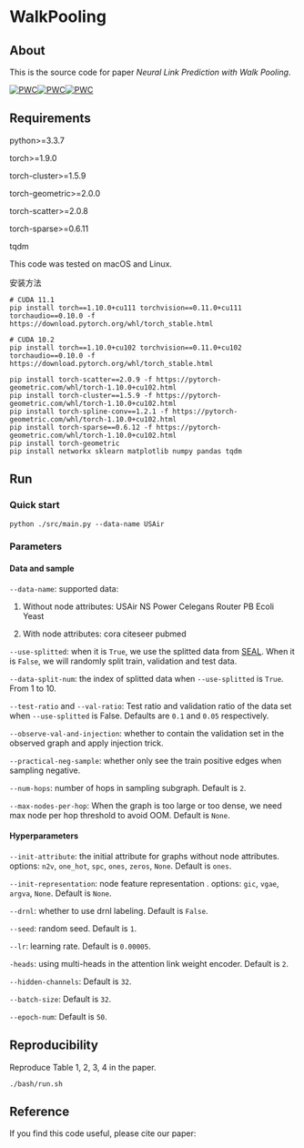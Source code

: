 # WalkPooling


## About

This is the source code for paper _Neural Link Prediction with Walk Pooling_.

[![PWC](https://img.shields.io/endpoint.svg?url=https://paperswithcode.com/badge/neural-link-prediction-with-walk-pooling-1/link-prediction-on-cora)](https://paperswithcode.com/sota/link-prediction-on-cora?p=neural-link-prediction-with-walk-pooling-1)[![PWC](https://img.shields.io/endpoint.svg?url=https://paperswithcode.com/badge/neural-link-prediction-with-walk-pooling-1/link-prediction-on-pubmed)](https://paperswithcode.com/sota/link-prediction-on-pubmed?p=neural-link-prediction-with-walk-pooling-1)[![PWC](https://img.shields.io/endpoint.svg?url=https://paperswithcode.com/badge/neural-link-prediction-with-walk-pooling-1/link-prediction-on-citeseer)](https://paperswithcode.com/sota/link-prediction-on-citeseer?p=neural-link-prediction-with-walk-pooling-1)

## Requirements

python>=3.3.7

torch>=1.9.0

torch-cluster>=1.5.9

torch-geometric>=2.0.0

torch-scatter>=2.0.8

torch-sparse>=0.6.11

tqdm

This code was tested on macOS and Linux.

安装方法
```angular2html
# CUDA 11.1
pip install torch==1.10.0+cu111 torchvision==0.11.0+cu111 torchaudio==0.10.0 -f https://download.pytorch.org/whl/torch_stable.html

# CUDA 10.2
pip install torch==1.10.0+cu102 torchvision==0.11.0+cu102 torchaudio==0.10.0 -f https://download.pytorch.org/whl/torch_stable.html

pip install torch-scatter==2.0.9 -f https://pytorch-geometric.com/whl/torch-1.10.0+cu102.html
pip install torch-cluster==1.5.9 -f https://pytorch-geometric.com/whl/torch-1.10.0+cu102.html
pip install torch-spline-conv==1.2.1 -f https://pytorch-geometric.com/whl/torch-1.10.0+cu102.html
pip install torch-sparse==0.6.12 -f https://pytorch-geometric.com/whl/torch-1.10.0+cu102.html
pip install torch-geometric
pip install networkx sklearn matplotlib numpy pandas tqdm
```

## Run

### Quick start

	python ./src/main.py --data-name USAir

### Parameters

#### Data and sample

`--data-name`: supported data:

1. Without node attributes: USAir NS Power Celegans Router PB Ecoli Yeast

2. With node attributes: cora citeseer pubmed

`--use-splitted`: when it is `True`, we use the splitted data from [SEAL](https://github.com/muhanzhang/SEAL). When it is `False`, we will randomly split train, validation and test data.

`--data-split-num`: the index of splitted data when `--use-splitted` is `True`. From 1 to 10.

`--test-ratio` and `--val-ratio`: Test ratio and validation ratio of the data set when `--use-splitted` is False. Defaults are `0.1` and `0.05` respectively.

`--observe-val-and-injection`: whether to contain the validation set in the observed graph and apply injection trick.

`--practical-neg-sample`: whether only see the train positive edges when sampling negative.

`--num-hops`: number of hops in sampling subgraph. Default is `2`.

`--max-nodes-per-hop`: When the graph is too large or too dense, we need max node per hop threshold to avoid OOM. Default is `None`.


#### Hyperparameters

`--init-attribute`: the initial attribute for graphs without node attributes. options: `n2v`, `one_hot`, `spc`, `ones`, `zeros`, `None`. Default is `ones`.

`--init-representation`: node feature representation . options:  `gic`, `vgae`, `argva`, `None`. Default is `None`.

`--drnl`: whether to use drnl labeling. Default is `False`.

`--seed`: random seed. Default is `1`.

`--lr`: learning rate. Default is `0.00005`.

`-heads`: using multi-heads in the attention link weight encoder. Default is `2`.

`--hidden-channels`: Default is `32`.

`--batch-size`: Default is `32`.

`--epoch-num`: Default is `50`.



## Reproducibility


Reproduce Table 1, 2, 3, 4 in the paper.

	./bash/run.sh

## Reference


If you find this code useful, please cite our paper:

